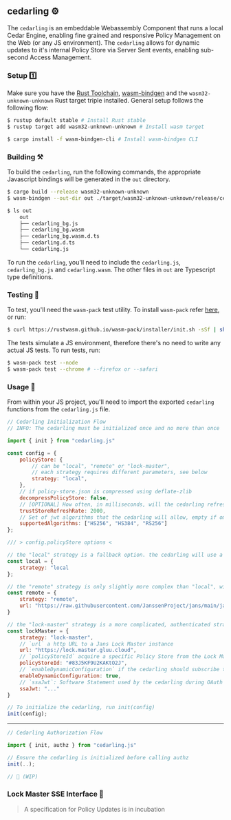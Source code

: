 ## cedarling ⚙️

The `cedarling` is an embeddable Webassembly Component that runs a local Cedar Engine, enabling fine grained and responsive Policy Management on the Web (or any JS environment). The `cedarling` allows for dynamic updates to it's internal Policy Store via Server Sent events, enabling sub-second Access Management.

### Setup 1️⃣

Make sure you have the [Rust Toolchain](https://rustup.rs/), [wasm-bindgen](https://rustwasm.github.io/wasm-bindgen/reference/cli.html) and the `wasm32-unknown-unknown` Rust target triple installed. General setup follows the following flow:

```bash
$ rustup default stable # Install Rust stable
$ rustup target add wasm32-unknown-unknown # Install wasm target

$ cargo install -f wasm-bindgen-cli # Install wasm-bindgen CLI
```

### Building ⚒️

To build the `cedarling`, run the following commands, the appropriate Javascript bindings will be generated in the `out` directory.


```bash
$ cargo build --release wasm32-unknown-unknown
$ wasm-bindgen --out-dir out ./target/wasm32-unknown-unknown/release/cedarling.wasm

$ ls out
	out
	├── cedarling_bg.js
	├── cedarling_bg.wasm
	├── cedarling_bg.wasm.d.ts
	├── cedarling.d.ts
	└── cedarling.js
```

To run the `cedarling`, you'll need to include the `cedarling.js`, `cedarling_bg.js` and `cedarling.wasm`. The other files in `out` are Typescript type definitions.

### Testing 🧪

To test, you'll need the `wasm-pack` test utility. To install `wasm-pack` refer [here](https://rustwasm.github.io/wasm-pack/installer/), or run:

```bash
$ curl https://rustwasm.github.io/wasm-pack/installer/init.sh -sSf | sh
```

The tests simulate a JS environment, therefore there's no need to write any actual JS tests. To run tests, run:

```bash
$ wasm-pack test --node
$ wasm-pack test --chrome # --firefox or --safari
```

### Usage 🔧

From within your JS project, you'll need to import the exported `cedarling` functions from the `cedarling.js` file.

```js
// Cedarling Initialization Flow
// INFO: The cedarling must be initialized once and no more than once

import { init } from "cedarling.js"

const config = {
	policyStore: {
		// can be "local", "remote" or "lock-master",
		// each strategy requires different parameters, see below
		strategy: "local",
	},
	// if policy-store.json is compressed using deflate-zlib
	decompressPolicyStore: false,
	// [OPTIONAL] How often, in milliseconds, will the cedarling refresh it's TrustStore. The cedarling won't refresh it's trust store if not omitted
	trustStoreRefreshRate: 2000,
	// Set of jwt algorithms that the cedarling will allow, empty if omitted
	supportedAlgorithms: ["HS256", "HS384", "RS256"]
};

/// > config.policyStore options <

// the "local" strategy is a fallback option. the cedarling will use a statically embedded policy store, located in `/policy-store/default.json`
const local = {
	strategy: "local
};

// the "remote" strategy is only slightly more complex than "local", with the only difference being you provide a http `url` from which a simple GET request is used to acquire the Policy Store
const remote = {
	strategy: "remote",
	url: "https://raw.githubusercontent.com/JanssenProject/jans/main/jans-lock/cedarling/policy-store/default.json"
}

// the "lock-master" strategy is a more complicated, authenticated strategy employing OAuth.
const lockMaster = {
	strategy: "lock-master",
	// `url` a http URL to a Jans Lock Master instance
	url: "https://lock.master.gluu.cloud",
	// `policyStoreId` acquire a specific Policy Store from the Lock Master
	policyStoreId: "#83J5KF9U2KAKtO2J",
	// `enableDynamicConfiguration` if the cedarling should subscribe to Policy Updates via the Lock Master's SSE endpoint
	enableDynamicConfiguration: true,
	// `ssaJwt`: Software Statement used by the cedarling during OAuth Dynamic Client registration
	ssaJwt: "..."
}

// To initialize the cedarling, run init(config)
init(config);
```

---

```js
// Cedarling Authorization Flow

import { init, authz } from "cedarling.js"

// Ensure the cedarling is initialized before calling authz
init(..);

// 🚧 (WIP)
```

### Lock Master SSE Interface 🚧

> A specification for Policy Updates is in incubation